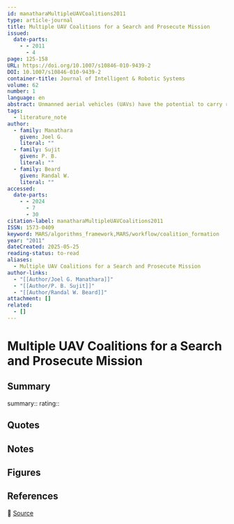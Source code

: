 ```yaml
---
id: manatharaMultipleUAVCoalitions2011
type: article-journal
title: Multiple UAV Coalitions for a Search and Prosecute Mission
issued:
  date-parts:
    - - 2011
      - 4
page: 125-158
URL: https://doi.org/10.1007/s10846-010-9439-2
DOI: 10.1007/s10846-010-9439-2
container-title: Journal of Intelligent & Robotic Systems
volume: 62
number: 1
language: en
abstract: Unmanned aerial vehicles (UAVs) have the potential to carry resources in support of search and prosecute operations. Often to completely prosecute a target, UAVs may have to simultaneously attack the target with various resources with different capacities. However, the UAVs are capable of carrying only limited resources in small quantities, hence, a group of UAVs (coalition) needs to be assigned that satisfies the target resource requirement. The assigned coalition must be such that it minimizes the target prosecution delay and the size of the coalition. The problem of forming coalitions is computationally intensive due to the combinatorial nature of the problem, but for real-time applications computationally cheap solutions are required. In this paper, we propose decentralized sub-optimal (polynomial time) and decentralized optimal coalition formation algorithms that generate coalitions for a single target with low computational complexity. We compare the performance of the proposed algorithms to that of a global optimal solution for which we need to solve a centralized combinatorial optimization problem. This problem is computationally intensive because the solution has to (a) provide a coalition for each target, (b) design a sequence in which targets need to be prosecuted, and (c) take into account reduction of UAV resources with usage. To solve this problem we use the Particle Swarm Optimization (PSO) technique. Through simulations, we study the performance of the proposed algorithms in terms of mission performance, complexity of the algorithms and the time taken to form the coalition. The simulation results show that the solution provided by the proposed algorithms is close to the global optimal solution and requires far less computational resources.
tags:
  - literature_note
author:
  - family: Manathara
    given: Joel G.
    literal: ""
  - family: Sujit
    given: P. B.
    literal: ""
  - family: Beard
    given: Randal W.
    literal: ""
accessed:
  date-parts:
    - - 2024
      - 7
      - 30
citation-label: manatharaMultipleUAVCoalitions2011
ISSN: 1573-0409
keyword: MARS/algorithms_framework,MARS/workflow/coalition_formation
year: "2011"
dateCreated: 2025-05-25
reading-status: to-read
aliases:
  - Multiple UAV Coalitions for a Search and Prosecute Mission
author-links:
  - "[[Author/Joel G. Manathara]]"
  - "[[Author/P. B. Sujit]]"
  - "[[Author/Randal W. Beard]]"
attachment: []
related:
  - []
---
```


# Multiple UAV Coalitions for a Search and Prosecute Mission

## Summary
summary::
rating::

## Quotes

## Notes

## Figures

## References

🔗 [Source](https://doi.org/10.1007/s10846-010-9439-2)

